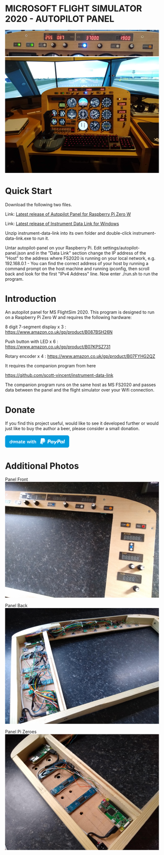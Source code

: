 # MICROSOFT FLIGHT SIMULATOR 2020 - AUTOPILOT PANEL

![Screenshot](Screenshot.jpg)
![Screenshot](Screenshot2.jpg)

# Quick Start

Download the following two files.

Link: [Latest release of Autopilot Panel for Raspberry Pi Zero W](https://github.com/scott-vincent/autopilot-panel/releases/latest/download/autopilot-panel-v1.2.5-raspi.tar.gz)

Link: [Latest release of Instrument Data Link for Windows](https://github.com/scott-vincent/instrument-data-link/releases/latest/download/instrument-data-link-v1.6.2-windows-x64.zip)

Unzip instrument-data-link into its own folder and double-click instrument-data-link.exe to run it.

Untar autopilot-panel on your Raspberry Pi. Edit settings/autopilot-panel.json and in the "Data Link" section change the IP address of the "Host" to the address where FS2020 is running on your local network, e.g. 192.168.0.1 - You can find the correct address of your host by running a command prompt on the host machine and running ipconfig, then scroll back and look for the first "IPv4 Address" line. Now enter ./run.sh to run the program.

# Introduction

An autopilot panel for MS FlightSim 2020. This program is designed to run
on a Raspberry Pi Zero W and requires the following hardware:

8 digit 7-segment display x 3 : https://www.amazon.co.uk/gp/product/B087BSH26N  

Push button with LED x 6 : https://www.amazon.co.uk/gp/product/B07KPSZ731 

Rotary encoder x 4 : https://www.amazon.co.uk/gp/product/B07FYHG2QZ  

It requires the companion program from here

  https://github.com/scott-vincent/instrument-data-link

The companion program runs on the same host as MS FS2020 and passes data between
the panel and the flight simulator over your Wifi connection.

# Donate

If you find this project useful, would like to see it developed further or would just like to buy the author a beer, please consider a small donation.

[<img src="donate.svg" width="210" height="40">](https://paypal.me/scottvincent2020)

# Additional Photos

Panel Front
![Panel Front](Panel_Front.jpg)

Panel Back
![Panel Back](Panel_Back.jpg)

Panel Pi Zeroes
![Panel Wiring](Panel_Pi_Zeroes.jpg)

